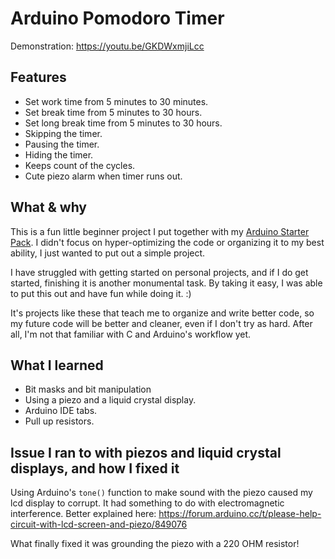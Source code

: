 # Arduino Pomodoro Timer

Demonstration: https://youtu.be/GKDWxmjiLcc

## Features
- Set work time from 5 minutes to 30 minutes.
- Set break time from 5 minutes to 30 hours.
- Set long break time from 5 minutes to 30 hours.
- Skipping the timer.
- Pausing the timer.
- Hiding the timer.
- Keeps count of the cycles.
- Cute piezo alarm when timer runs out.

## What & why
This is a fun little beginner project I put together with my [Arduino Starter Pack](https://store.arduino.cc/products/arduino-starter-kit-multi-language). I didn't focus on hyper-optimizing the code or organizing it to my best ability, I just wanted to put out a simple project.

I have struggled with getting started on personal projects, and if I do get started, finishing it is another monumental task. By taking it easy, I was able to put this out and have fun while doing it. :)

It's projects like these that teach me to organize and write better code, so my future code will be better and cleaner, even if I don't try as hard. After all, I'm not that familiar with C and Arduino's workflow yet.

## What I learned
- Bit masks and bit manipulation
- Using a piezo and a liquid crystal display.
- Arduino IDE tabs.
- Pull up resistors.

## Issue I ran to with piezos and liquid crystal displays, and how I fixed it
Using Arduino's `tone()` function to make sound with the piezo caused my lcd display to corrupt. It had something to do with electromagnetic interference. Better explained here: https://forum.arduino.cc/t/please-help-circuit-with-lcd-screen-and-piezo/849076

What finally fixed it was grounding the piezo with a 220 OHM resistor!
